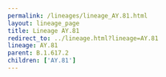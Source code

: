 ```yaml
---
permalink: /lineages/lineage_AY.81.html
layout: lineage_page
title: Lineage AY.81
redirect_to: ../lineage.html?lineage=AY.81
lineage: AY.81
parent: B.1.617.2
children: ['AY.81']
---
```

